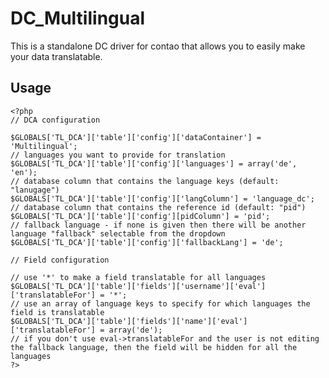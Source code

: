 DC_Multilingual
===============

This is a standalone DC driver for contao that allows you to easily make your data translatable.

Usage
-----
	<?php
	// DCA configuration
	
	$GLOBALS['TL_DCA']['table']['config']['dataContainer'] = 'Multilingual';
	// languages you want to provide for translation
	$GLOBALS['TL_DCA']['table']['config']['languages'] = array('de', 'en');
	// database column that contains the language keys (default: "lanugage")
	$GLOBALS['TL_DCA']['table']['config']['langColumn'] = 'language_dc';
	// database column that contains the reference id (default: "pid")
	$GLOBALS['TL_DCA']['table']['config'][pidColumn'] = 'pid';
	// fallback language - if none is given then there will be another language "fallback" selectable from the dropdown
	$GLOBALS['TL_DCA']['table']['config']['fallbackLang'] = 'de';
	
	// Field configuration
	
	// use '*' to make a field translatable for all languages
	$GLOBALS['TL_DCA']['table']['fields']['username']['eval']['translatableFor'] = '*';
	// use an array of language keys to specify for which languages the field is translatable
	$GLOBALS['TL_DCA']['table']['fields']['name']['eval']['translatableFor'] = array('de');
	// if you don't use eval->translatableFor and the user is not editing the fallback language, then the field will be hidden for all the languages
	?>

